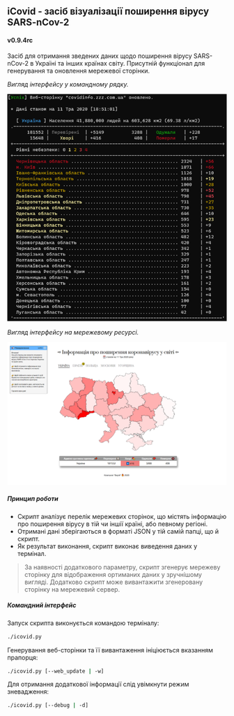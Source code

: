 ## iCovid - засіб візуалізації поширення вірусу SARS-nCov-2
#### v0.9.4rc

Засіб для отримання зведених даних щодо поширення вірусу SARS-nCov-2 в Україні та інших країнах світу.
Присутній функціонал для генерування та оновлення мережевої сторінки.

_Вигляд інтерфейсу у командному рядку._

![Зображення командного рядка](v0_9_4rc_cli.png?raw=true "Вигляд даних з консолі")

_Вигляд інтерфейсу на мережевому ресурсі._

![Зображення мережового ресурсу](v0_9_4rc_web.png?raw=true "Вигляд даних у мережі")

##### Принцип роботи

* Скрипт аналізує перелік мережевих сторінок, що містять інформацію про поширення вірусу в тій чи іншії країні,
або певному регіоні.
* Отримані дані зберігаються в форматі JSON у тій самій папці, що й скрипт.
* Як результат виконання, скрипт виконає виведення даних у термінал.

> За наявності додаткового параметру, скрипт згенерує мережеву сторінку для відображення ортиманих даних у
> зручнішому вигляді. Додатково скрипт може вивантажити згенеровану сторінку на мережевий сервер.


##### Командний інтерфейс
Запуск скрипта виконується командою терміналу:
```sh
./icovid.py
```

Генерування веб-сторінки та її вивантаження ініціюється вказанням прапорця:
```sh
./icovid.py [--web_update | -w]
```

Для отримання додаткової інформації слід увімкнути режим зневадження:
```sh
./icovid.py [--debug | -d]
```
